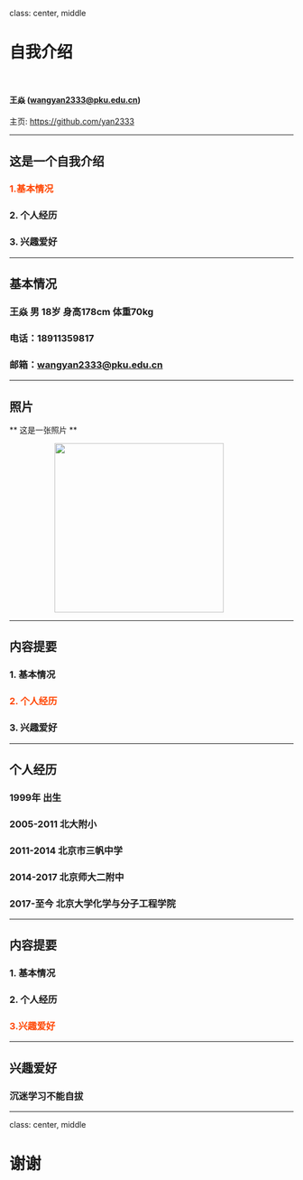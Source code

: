 class: center, middle

# 自我介绍

&nbsp;
&nbsp;

#### 王焱 (wangyan2333@pku.edu.cn)  

主页: https://github.com/yan2333

---

## 这是一个自我介绍

### <font color="orangered">1.基本情况</font>

### 2. 个人经历

### 3. 兴趣爱好

---

## 基本情况

### 王焱 男 18岁 身高178cm 体重70kg
### 电话：18911359817
### 邮箱：wangyan2333@pku.edu.cn

---

## 照片

** 这是一张照片 **

<img src="https://upload.wikimedia.org/wikipedia/commons/thumb/f/f7/Coventry_Scouts_groups_have_a_visit_from_Bear_Grylls.jpg/440px-Coventry_Scouts_groups_have_a_visit_from_Bear_Grylls.jpg" width=300 style="margin: 0px 80px">

---

## 内容提要

### 1. 基本情况

### <font color="orangered">2. 个人经历</font>

### 3. 兴趣爱好

---

## 个人经历

### 1999年 出生
### 2005-2011 北大附小
### 2011-2014 北京市三帆中学
### 2014-2017 北京师大二附中
### 2017-至今 北京大学化学与分子工程学院

---

## 内容提要

### 1. 基本情况

### 2. 个人经历

### <font color="orangered">3.兴趣爱好</font>

---

## 兴趣爱好

### 沉迷学习不能自拔

---

class: center, middle

# 谢谢
